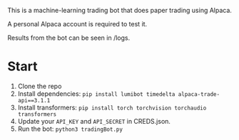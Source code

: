 This is a machine-learning trading bot that does paper trading using Alpaca.

A personal Alpaca account is required to test it. 

Results from the bot can be seen in /logs.

# Start
1. Clone the repo
2. Install dependencies: `pip install lumibot timedelta alpaca-trade-api==3.1.1`
3. Install transformers: `pip install torch torchvision torchaudio transformers`
4. Update your `API_KEY` and `API_SECRET` in CREDS.json.
5. Run the bot: `python3 tradingBot.py` 
